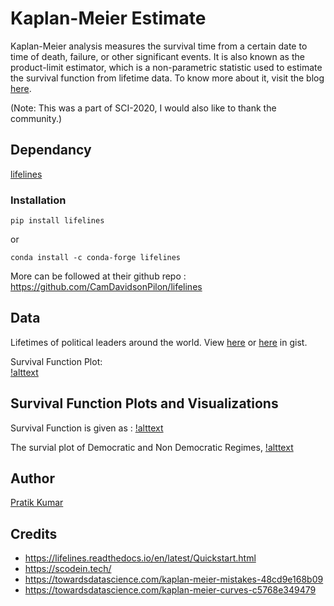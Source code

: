 # Kaplan-Meier Estimate
Kaplan-Meier analysis measures the survival time from a certain date to time of death, failure, or other significant events. It is also known as the product-limit estimator, which is a non-parametric statistic used to estimate the survival function from lifetime data. To know more about it, visit the blog [here](https://towardsdatascience.com/understanding-kaplan-meier-estimator-68258e26a3e4). 

(Note: This was a part of SCI-2020, I would also like to thank the community.)

## Dependancy

[lifelines](https://lifelines.readthedocs.io/en/latest/Quickstart.html)

### Installation

```
pip install lifelines
```
or 
```
conda install -c conda-forge lifelines
```
More can be followed at their github repo : https://github.com/CamDavidsonPilon/lifelines

## Data 
Lifetimes of political leaders around the world. View [here](https://github.com/pr2tik1/ml-case-studies/blob/master/regression/km/df.csv) or [here](https://gist.github.com/pr2tik1/0b83245926575505fd059974724652f5) in gist.

Survival Function Plot:<br>
[!alttext](https://github.com/pr2tik1/ml-case-studies/blob/master/regression/km/img.png)

## Survival Function Plots and Visualizations
Survival Function is given as : [!alttext](https://github.com/pr2tik1/ml-case-studies/blob/master/regression/km/1.png)<br>

The survial plot of Democratic and Non Democratic Regimes,
	[!alttext](https://github.com/pr2tik1/ml-case-studies/blob/master/regression/km/2.png)

## Author 
[Pratik Kumar](https://www.linkedin.com/in/pratik-kumar04/)

## Credits
- https://lifelines.readthedocs.io/en/latest/Quickstart.html
- https://scodein.tech/
- https://towardsdatascience.com/kaplan-meier-mistakes-48cd9e168b09
- https://towardsdatascience.com/kaplan-meier-curves-c5768e349479

